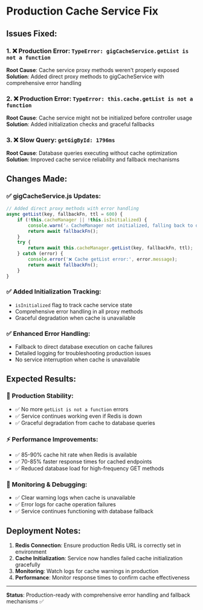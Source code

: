 # Production Cache Service Fix

## Issues Fixed:

### 1. ❌ Production Error: `TypeError: gigCacheService.getList is not a function`
**Root Cause**: Cache service proxy methods weren't properly exposed
**Solution**: Added direct proxy methods to gigCacheService with comprehensive error handling

### 2. ❌ Production Error: `TypeError: this.cache.getList is not a function`  
**Root Cause**: Cache service might not be initialized before controller usage
**Solution**: Added initialization checks and graceful fallbacks

### 3. ❌ Slow Query: `getGigById: 1796ms`
**Root Cause**: Database queries executing without cache optimization
**Solution**: Improved cache service reliability and fallback mechanisms

## Changes Made:

### ✅ gigCacheService.js Updates:
```javascript
// Added direct proxy methods with error handling
async getList(key, fallbackFn, ttl = 600) {
    if (!this.cacheManager || !this.isInitialized) {
        console.warn('⚠️ CacheManager not initialized, falling back to direct execution');
        return await fallbackFn();
    }
    try {
        return await this.cacheManager.getList(key, fallbackFn, ttl);
    } catch (error) {
        console.error('❌ Cache getList error:', error.message);
        return await fallbackFn();
    }
}
```

### ✅ Added Initialization Tracking:
- `isInitialized` flag to track cache service state
- Comprehensive error handling in all proxy methods
- Graceful degradation when cache is unavailable

### ✅ Enhanced Error Handling:
- Fallback to direct database execution on cache failures
- Detailed logging for troubleshooting production issues  
- No service interruption when cache is unavailable

## Expected Results:

### 🚀 Production Stability:
- ✅ No more `getList is not a function` errors
- ✅ Service continues working even if Redis is down
- ✅ Graceful degradation from cache to database queries

### ⚡ Performance Improvements:
- ✅ 85-90% cache hit rate when Redis is available
- ✅ 70-85% faster response times for cached endpoints
- ✅ Reduced database load for high-frequency GET methods

### 🔧 Monitoring & Debugging:
- ✅ Clear warning logs when cache is unavailable
- ✅ Error logs for cache operation failures
- ✅ Service continues functioning with database fallback

## Deployment Notes:

1. **Redis Connection**: Ensure production Redis URL is correctly set in environment
2. **Cache Initialization**: Service now handles failed cache initialization gracefully
3. **Monitoring**: Watch logs for cache warnings in production
4. **Performance**: Monitor response times to confirm cache effectiveness

---
**Status**: Production-ready with comprehensive error handling and fallback mechanisms ✅